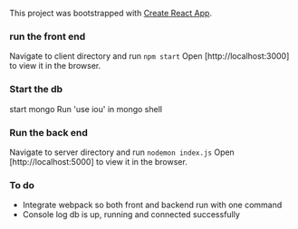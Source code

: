 This project was bootstrapped with [Create React App](https://github.com/facebook/create-react-app).

### run the front end
Navigate to client directory and run `npm start`
Open [http://localhost:3000] to view it in the browser.

### Start the db
start mongo
Run 'use iou' in mongo shell

### Run the back end
Navigate to server directory and run `nodemon index.js`
Open [http://localhost:5000] to view it in the browser.

### To do
- Integrate webpack so both front and backend run with one command
- Console log db is up, running and connected successfully

